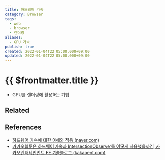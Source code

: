 ```yaml
---
title: 하드웨어 가속
category: Browser
tags:
  - web
  - browser
  - 렌더링
aliases:
  - GPU 가속
publish: true
created: 2022-01-04T22:05:00.000+09:00
updated: 2022-01-04T22:05:00.000+09:00
---
```


# {{ $frontmatter.title }}

- GPU를 렌더링에 활용하는 기법

## Related

## References

- [하드웨어 가속에 대한 이해와 적용 (naver.com)](https://d2.naver.com/helloworld/2061385)
- [카카오웹툰은 하드웨어 가속과 IntersectionObserver를 어떻게 사용했을까? | 카카오엔터테인먼트 FE 기술블로그 (kakaoent.com)](https://fe-developers.kakaoent.com/2021/211202-gpu-intersection-observer/)
